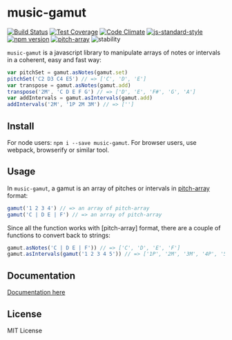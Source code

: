# music-gamut

[![Build Status](https://travis-ci.org/danigb/music-gamut.svg?branch=master)](https://travis-ci.org/danigb/music-gamut)
[![Test Coverage](https://codeclimate.com/github/danigb/music-gamut/badges/coverage.svg)](https://codeclimate.com/github/danigb/music-gamut/coverage)
[![Code Climate](https://codeclimate.com/github/danigb/music-gamut/badges/gpa.svg)](https://codeclimate.com/github/danigb/music-gamut)
[![js-standard-style](https://img.shields.io/badge/code%20style-standard-brightgreen.svg?style=flat)](https://github.com/feross/standard)
[![npm version](https://badge.fury.io/js/music-gamut.svg)](https://badge.fury.io/js/music-gamut)
[![pitch-array](https://img.shields.io/badge/pitch--array-compatible-yellow.svg)](https://github.com/danigb/pitch-array)
![stability](https://img.shields.io/badge/stability-experimental-orange.svg)

`music-gamut` is a javascript library to manipulate arrays of notes or intervals in a coherent, easy and fast way:

```js
var pitchSet = gamut.asNotes(gamut.set)
pitchSet('C2 D3 C4 E5') // => ['C', 'D', 'E']
var transpose = gamut.asNotes(gamut.add)
transpose('2M', 'C D E F G') // => ['D', 'E', 'F#', 'G', 'A']
var addIntervals = gamut.asIntervals(gamut.add)
addIntervals('2M', '1P 2M 3M') // => ['']
```


## Install

For node users: `npm i --save music-gamut`. For browser users, use webpack, browserify or similar tool.

## Usage

In `music-gamut`, a gamut is an array of pitches or intervals in [pitch-array](https://github.com/danigb/pitch-array) format:

```js
gamut('1 2 3 4') // => an array of pitch-array
gamut('C | D E | F') // => an array of pitch-array
```

Since all the function works with [pitch-array] format, there are a couple of functions to convert back to strings:

```js
gamut.asNotes('C | D E | F')) // => ['C', 'D', 'E', 'F']
gamut.asIntervals(gamut('1 2 3 4 5')) // => ['1P', '2M', '3M', '4P', '5P']
```

## Documentation

[Documentation here](https://github.com/danigb/music-gamut/blob/master/README.md)

## License

MIT License

